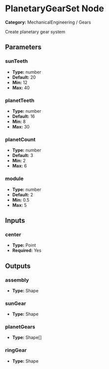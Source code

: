 
# PlanetaryGearSet Node

**Category:** MechanicalEngineering / Gears

Create planetary gear system

## Parameters


### sunTeeth
- **Type:** number
- **Default:** 20
- **Min:** 12
- **Max:** 40



### planetTeeth
- **Type:** number
- **Default:** 16
- **Min:** 8
- **Max:** 30



### planetCount
- **Type:** number
- **Default:** 3
- **Min:** 2
- **Max:** 6



### module
- **Type:** number
- **Default:** 2
- **Min:** 0.5
- **Max:** 5



## Inputs


### center
- **Type:** Point
- **Required:** Yes



## Outputs


### assembly
- **Type:** Shape



### sunGear
- **Type:** Shape



### planetGears
- **Type:** Shape[]



### ringGear
- **Type:** Shape




